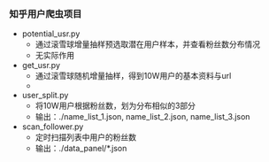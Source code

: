 ### 知乎用户爬虫项目

- potential_usr.py
  - 通过滚雪球增量抽样预选取潜在用户样本，并查看粉丝数分布情况
  - 无实际作用
- get_usr.py
  - 通过滚雪球随机增量抽样，得到10W用户的基本资料与url
  - 
- user_split.py
  - 将10W用户根据粉丝数，划为分布相似的3部分
  - 输出：./name_list_1.json, name_list_2.json, name_list_3.json
- scan_follower.py
  - 定时扫描列表中用户的粉丝数
  - 输出：./data_panel/*.json